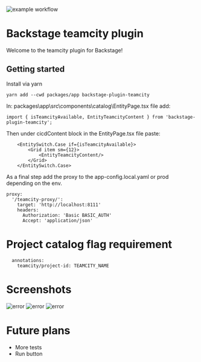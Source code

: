 ![example workflow](https://github.com/Weyn/backstage-teamcity/actions/workflows/main.yml/badge.svg)

# Backstage teamcity plugin

Welcome to the teamcity plugin for Backstage!

## Getting started
Install via yarn
```
yarn add --cwd packages/app backstage-plugin-teamcity
```

In: packages\app\src\components\catalog\EntityPage.tsx file add:
```
import { isTeamcityAvailable, EntityTeamcityContent } from 'backstage-plugin-teamcity';
```

Then under cicdContent block in the EntityPage.tsx file paste:
```
    <EntitySwitch.Case if={isTeamcityAvailable}>
        <Grid item sm={12}>
            <EntityTeamcityContent/>
        </Grid>
    </EntitySwitch.Case>
```

As a final step add the proxy to the app-config.local.yaml or prod depending on the env.

```
proxy:
  '/teamcity-proxy/':
    target: 'http://localhost:8111'
    headers:
      Authorization: 'Basic BASIC_AUTH'
      Accept: 'application/json'
```

# Project catalog flag requirement
```
  annotations:
    teamcity/project-id: TEAMCITY_NAME
```

# Screenshots
![error](https://github.com/Weyn/backstage-teamcity/blob/main/assets/sample.jpg)
![error](https://github.com/Weyn/backstage-teamcity/blob/main/assets/history.jpg)
![error](https://github.com/Weyn/backstage-teamcity/blob/main/assets/log.jpg)

# Future plans
* More tests
* Run button